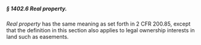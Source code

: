 ##### § 1402.6 Real property. #####

*Real property* has the same meaning as set forth in 2 CFR 200.85, except that the definition in this section also applies to legal ownership interests in land such as easements.
